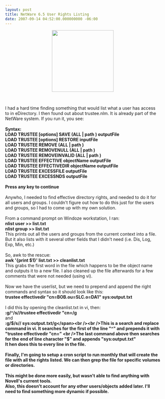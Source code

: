 ```yaml
---
layout: post
title: NetWare 6.5 User Rights Listing
date: 2007-09-14 04:52:00.000000000 -06:00
---
```

<a onblur="try {parent.deselectBloggerImageGracefully();} catch(e) {}" href="/images/old/secondary.gif"><img style="display:block; margin:0px auto 10px; text-align:center;cursor:pointer; cursor:hand;width: 200px;" src="/images/old/secondary.gif" border="0" alt="" /></a><br /><br />I had a hard time finding something that would list what a user has access to in eDirectory.  I then found out about trustee.nlm. It is already part of the NetWare system. If you run it, you see:<br /><br /><span style="font-weight:bold;">Syntax:<br />LOAD TRUSTEE [options] SAVE (ALL | path ) outputFile<br />LOAD TRUSTEE [options] RESTORE inputFile<br />LOAD TRUSTEE REMOVE (ALL | path )<br />LOAD TRUSTEE REMOVENULL (ALL | path )<br />LOAD TRUSTEE REMOVEINVALID (ALL | path )<br />LOAD TRUSTEE EFFECTIVE objectName outputFile<br />LOAD TRUSTEE EFFECTIVEDIR objectName outputFile<br />LOAD TRUSTEE EXCESSFILE outputFile<br />LOAD TRUSTEE EXCESSNDS outputFile<br /><br />Press any key to continue</span><br /><br />Anywho, I needed to find effective directory rights, and needed to do it for all users and groups. I couldn't figure out how to do this just for the users and groups, so I had to come up with my own solution.<br /><br />From a command prompt on Windoze workstation, I ran:<br /><span style="font-weight:bold;">nlist user >> list.txt<br />nlist group >> list.txt</span><br />This prints out all the users and groups from the current context into a file. But it also lists with it several other fields that I didn't need (i.e. Dis, Log, Exp, Min, etc.)<br /><br />So, awk to the rescue:<br /><span style="font-weight:bold;">awk '{print $1}' list.txt >> cleanlist.txt</span><br />This grabs the first word in the file which happens to be the object name and outputs it to a new file.  I also cleaned up the file afterwards for a few comments that were not needed (using vi).<br /><br />Now we have the userlist, but we need to prepend and append the right commands and syntax so it should look like this:<br /><span style="font-weight:bold;">trustee effectivedir "cn=BOB.ou=SLC.o=DA1" sys:output.txt</span><br /><br />I did this by opening the cleanlist.txt in vi, then:<br /><span style="font-weight:bold;">:g/^/s//trustee effectivedir "cn=/g</span><br />and<br /><span style="font-weight:bold;">:g/$/s// sys:output.txt/g</span><br /><br />This is a search and replace command in vi.  It searches for the first of the line "^" and prepends it with "trustee effectivedir "cn=" <br />The last command above then searches for the end of line character "$" and appends "sys:output.txt"<br />It hen does this to every line in the file.<br /><br />Finally,  I'm going to setup a cron script to run monthly that will create the file with all the rights listed.  We can then grep the file for specific volumes or directories.<br /><br />This might be done more easily, but wasn't able to find anything with Novell's current tools.<br />  Also, this doesn't account for any other users/objects added later.  I'll need to find something more dynamic if possible.
